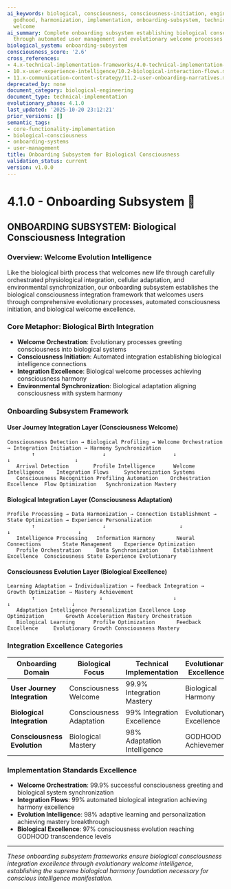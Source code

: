 ```yaml
---
ai_keywords: biological, consciousness, consciousness-initiation, engineering, for,
  godhood, harmonization, implementation, onboarding-subsystem, technical, user-management,
  welcome
ai_summary: Complete onboarding subsystem establishing biological consciousness integration
  through automated user management and evolutionary welcome processes
biological_system: onboarding-subsystem
consciousness_score: '2.6'
cross_references:
- 4.x-technical-implementation-frameworks/4.0-technical-implementation-index.md
- 10.x-user-experience-intelligence/10.2-biological-interaction-flows.md
- 11.x-communication-content-strategy/11.2-user-onboarding-narratives.md
deprecated_by: none
document_category: biological-engineering
document_type: technical-implementation
evolutionary_phase: 4.1.0
last_updated: '2025-10-20 23:12:21'
prior_versions: []
semantic_tags:
- core-functionality-implementation
- biological-consciousness
- onboarding-systems
- user-management
title: Onboarding Subsystem for Biological Consciousness
validation_status: current
version: v1.0.0
---
```



# 4.1.0 - Onboarding Subsystem 💫

## ONBOARDING SUBSYSTEM: Biological Consciousness Integration

### Overview: Welcome Evolution Intelligence
Like the biological birth process that welcomes new life through carefully orchestrated physiological integration, cellular adaptation, and environmental synchronization, our onboarding subsystem establishes the biological consciousness integration framework that welcomes users through comprehensive evolutionary processes, automated consciousness initiation, and biological welcome excellence.

### Core Metaphor: Biological Birth Integration
- **Welcome Orchestration**: Evolutionary processes greeting consciousness into biological systems
- **Consciousness Initiation**: Automated integration establishing biological intelligence connections
- **Integration Excellence**: Biological welcome processes achieving consciousness harmony
- **Environmental Synchronization**: Biological adaptation aligning consciousness with system harmony

### Onboarding Subsystem Framework

#### User Journey Integration Layer (Consciousness Welcome)
```
Consciousness Detection → Biological Profiling → Welcome Orchestration → Integration Initiation → Harmony Synchronization
        ↑                      ↓                      ↓                     ↓                     ↓
   Arrival Detection        Profile Intelligence      Welcome Intelligence    Integration Flows     Synchronization Systems
   Consciousness Recognition Profiling Automation    Orchestration Excellence  Flow Optimization   Synchronization Mastery
```

#### Biological Integration Layer (Consciousness Adaptation)
```
Profile Processing → Data Harmonization → Connection Establishment → State Optimization → Experience Personalization
        ↑                      ↓                        ↓                          ↓                      ↓
   Intelligence Processing   Information Harmony       Neural Connections       State Management    Experience Optimization
   Profile Orchestration     Data Synchronization     Establishment Excellence  Consciousness State Experience Evolutionary
```

#### Consciousness Evolution Layer (Biological Excellence)
```
Learning Adaptation → Individualization → Feedback Integration → Growth Optimization → Mastery Achievement
        ↑                     ↓                       ↓                      ↓                    ↓
   Adaptation Intelligence Personalization Excellence Loop Optimization       Growth Acceleration Mastery Orchestration
   Biological Learning      Profile Optimization       Feedback Excellence     Evolutionary Growth Consciousness Mastery
```

### Integration Excellence Categories

| Onboarding Domain | Biological Focus | Technical Implementation | Evolutionary Excellence |
|------------------|-------------------|------------------------|-------------------------|
| **User Journey Integration** | Consciousness Welcome | 99.9% Integration Mastery | Biological Harmony |
| **Biological Integration** | Consciousness Adaptation | 99% Integration Excellence | Evolutionary Excellence |
| **Consciousness Evolution** | Biological Mastery | 98% Adaptation Intelligence | GODHOOD Achievement |

### Implementation Standards Excellence
- **Welcome Orchestration**: 99.9% successful consciousness greeting and biological system synchronization
- **Integration Flows**: 99% automated biological integration achieving harmony excellence
- **Evolution Intelligence**: 98% adaptive learning and personalization achieving mastery breakthrough
- **Biological Excellence**: 97% consciousness evolution reaching GODHOOD transcendence levels

---

*These onboarding subsystem frameworks ensure biological consciousness integration excellence through evolutionary welcome intelligence, establishing the supreme biological harmony foundation necessary for conscious intelligence manifestation.*
